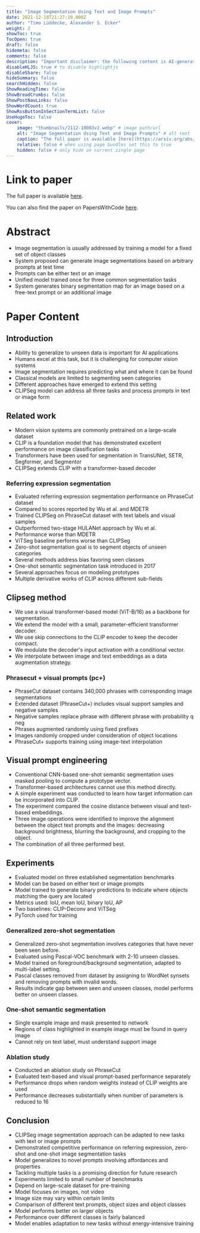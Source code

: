 ```yaml
---
title: "Image Segmentation Using Text and Image Prompts"
date: 2021-12-18T21:27:19.000Z
author: "Timo Lüddecke, Alexander S. Ecker"
weight: 2
showToc: true
TocOpen: true
draft: false
hidemeta: false
comments: false
description: "Important disclaimer: the following content is AI-generated, please make sure to fact check the presented information by reading the full paper."
disableHLJS: true # to disable highlightjs
disableShare: false
hideSummary: false
searchHidden: false
ShowReadingTime: false
ShowBreadCrumbs: false
ShowPostNavLinks: false
ShowWordCount: true
ShowRssButtonInSectionTermList: false
UseHugoToc: false
cover:
    image: "thumbnails/2112-10003v2.webp" # image path/url
    alt: "Image Segmentation Using Text and Image Prompts" # alt text
    caption: "The full paper is available [here](https://arxiv.org/abs/2112.10003)." # display caption under cover
    relative: false # when using page bundles set this to true
    hidden: false # only hide on current single page
---
```


# Link to paper
The full paper is available [here](https://arxiv.org/abs/2112.10003).

You can also find the paper on PapersWithCode [here](https://paperswithcode.com/paper/prompt-based-multi-modal-image-segmentation).

# Abstract
- Image segmentation is usually addressed by training a model for a fixed set of object classes
- System proposed can generate image segmentations based on arbitrary prompts at test time
- Prompts can be either text or an image
- Unified model trained once for three common segmentation tasks
- System generates binary segmentation map for an image based on a free-text prompt or an additional image

# Paper Content

## Introduction
- Ability to generalize to unseen data is important for AI applications
- Humans excel at this task, but it is challenging for computer vision systems
- Image segmentation requires predicting what and where it can be found
- Classical models are limited to segmenting seen categories
- Different approaches have emerged to extend this setting
- CLIPSeg model can address all three tasks and process prompts in text or image form

## Related work
- Modern vision systems are commonly pretrained on a large-scale dataset
- CLIP is a foundation model that has demonstrated excellent performance on image classification tasks
- Transformers have been used for segmentation in TransUNet, SETR, Segformer, and Segmentor
- CLIPSeg extends CLIP with a transformer-based decoder

### Referring expression segmentation
- Evaluated referring expression segmentation performance on PhraseCut dataset
- Compared to scores reported by Wu et al. and MDETR
- Trained CLIPSeg on PhraseCut dataset with text labels and visual samples
- Outperformed two-stage HULANet approach by Wu et al.
- Performance worse than MDETR
- ViTSeg baseline performs worse than CLIPSeg
- Zero-shot segmentation goal is to segment objects of unseen categories
- Several methods address bias favoring seen classes
- One-shot semantic segmentation task introduced in 2017
- Several approaches focus on modeling prototypes
- Multiple derivative works of CLIP across different sub-fields

## Clipseg method
- We use a visual transformer-based model (ViT-B/16) as a backbone for segmentation.
- We extend the model with a small, parameter-efficient transformer decoder.
- We use skip connections to the CLIP encoder to keep the decoder compact.
- We modulate the decoder's input activation with a conditional vector.
- We interpolate between image and text embeddings as a data augmentation strategy.

### Phrasecut + visual prompts (pc+)
- PhraseCut dataset contains 340,000 phrases with corresponding image segmentations
- Extended dataset (PhraseCut+) includes visual support samples and negative samples
- Negative samples replace phrase with different phrase with probability q neg
- Phrases augmented randomly using fixed prefixes
- Images randomly cropped under consideration of object locations
- PhraseCut+ supports training using image-text interpolation

## Visual prompt engineering
- Conventional CNN-based one-shot semantic segmentation uses masked pooling to compute a prototype vector.
- Transformer-based architectures cannot use this method directly.
- A simple experiment was conducted to learn how target information can be incorporated into CLIP.
- The experiment compared the cosine distance between visual and text-based embeddings.
- Three image operations were identified to improve the alignment between the object text prompts and the images: decreasing background brightness, blurring the background, and cropping to the object.
- The combination of all three performed best.

## Experiments
- Evaluated model on three established segmentation benchmarks
- Model can be based on either text or image prompts
- Model trained to generate binary predictions to indicate where objects matching the query are located
- Metrics used: IoU, mean IoU, binary IoU, AP
- Two baselines: CLIP-Deconv and ViTSeg
- PyTorch used for training

### Generalized zero-shot segmentation
- Generalized zero-shot segmentation involves categories that have never been seen before.
- Evaluated using Pascal-VOC benchmark with 2-10 unseen classes.
- Model trained on foreground/background segmentation, adapted to multi-label setting.
- Pascal classes removed from dataset by assigning to WordNet synsets and removing prompts with invalid words.
- Results indicate gap between seen and unseen classes, model performs better on unseen classes.

### One-shot semantic segmentation
- Single example image and mask presented to network
- Regions of class highlighted in example image must be found in query image
- Cannot rely on text label, must understand support image

### Ablation study
- Conducted an ablation study on PhraseCut
- Evaluated text-based and visual prompt-based performance separately
- Performance drops when random weights instead of CLIP weights are used
- Performance decreases substantially when number of parameters is reduced to 16

## Conclusion
- CLIPSeg image segmentation approach can be adapted to new tasks with text or image prompts
- Demonstrated competitive performance on referring expression, zero-shot and one-shot image segmentation tasks
- Model generalizes to novel prompts involving affordances and properties
- Tackling multiple tasks is a promising direction for future research
- Experiments limited to small number of benchmarks
- Depend on large-scale dataset for pre-training
- Model focuses on images, not video
- Image size may vary within certain limits
- Comparison of different text prompts, object sizes and object classes
- Model performs better on larger objects
- Performance over different classes is fairly balanced
- Model enables adaptation to new tasks without energy-intensive training
